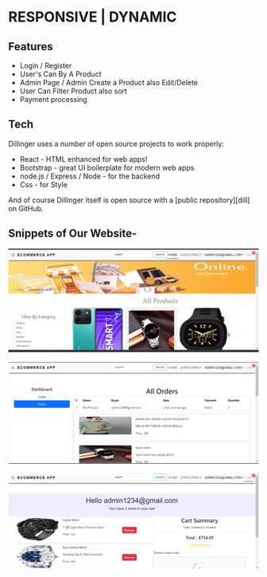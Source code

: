 # RESPONSIVE | DYNAMIC

## Features

- Login / Register
- User's Can By A Product
- Admin Page / Admin Create a Product also Edit/Delete
- User Can Filter Product also sort
- Payment processing

## Tech

Dillinger uses a number of open source projects to work properly:

- React - HTML enhanced for web apps!
- Bootstrap - great UI boilerplate for modern web apps
- node.js / Express / Node - for the backend
- Css - for Style

And of course Dillinger itself is open source with a [public repository][dill]
on GitHub.

## Snippets of Our Website-

<img  src='./client/image/homepage.png' alt='homepage' />
<br/>
<br/>
<img  src='./client/image/orderpage.png' alt='Orderpage' />
<br/>
<br/>
<img  src='./client/image/cartpage.png' alt='Cartpage' />
